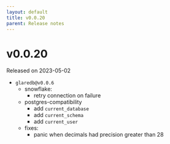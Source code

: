 ```yaml
---
layout: default
title: v0.0.20
parent: Release notes
---
```


<!-- markdownlint-disable title-case-style -->

# v0.0.20

Released on 2023-05-02

<!-- markdownlint-enable title-case-style -->

- `glaredb@v0.0.6`
  - snowflake:
    - retry connection on failure
  - postgres-compatibility
    - add `current_database`
    - add `current_schema`
    - add `current_user`
  - fixes:
    - panic when decimals had precision greater than 28
